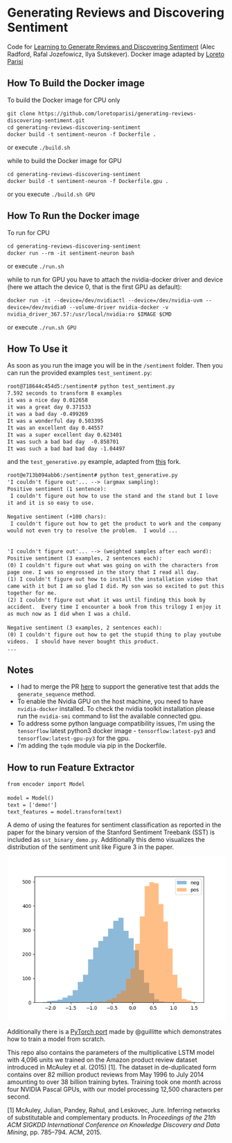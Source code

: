 # Generating Reviews and Discovering Sentiment
Code for [Learning to Generate Reviews and Discovering Sentiment](https://arxiv.org/abs/1704.01444) (Alec Radford, Rafal Jozefowicz, Ilya Sutskever).
Docker image adapted by [Loreto Parisi](https://github.com/loretoparisi/)

## How To Build the Docker image

To build the Docker image for CPU only

```
git clone https://github.com/loretoparisi/generating-reviews-discovering-sentiment.git
cd generating-reviews-discovering-sentiment
docker build -t sentiment-neuron -f Dockerfile .
```

or execute `./build.sh`

while to build the Docker image for GPU

```
cd generating-reviews-discovering-sentiment
docker build -t sentiment-neuron -f Dockerfile.gpu .
```

or you execute `./build.sh GPU`

## How To Run the Docker image

To run for CPU

```
cd generating-reviews-discovering-sentiment
docker run --rm -it sentiment-neuron bash
```

or  execute `./run.sh`

while to run for GPU you have to attach the nvidia-docker driver and device (here we attach the device 0, that is the first GPU as default):

```
docker run -it --device=/dev/nvidiactl --device=/dev/nvidia-uvm --device=/dev/nvidia0 --volume-driver nvidia-docker -v nvidia_driver_367.57:/usr/local/nvidia:ro $IMAGE $CMD

```

or  execute `./run.sh GPU`

## How To Use it

As soon as you run the image you will be in the `/sentiment` folder.
Then you can run the provided examples `test_sentiment.py`:

```
root@718644c454d5:/sentiment# python test_sentiment.py 
7.592 seconds to transform 8 examples
it was a nice day 0.012658
it was a great day 0.371533
it was a bad day -0.499269
It was a wonderful day 0.503395
It was an excellent day 0.44557
It was a super excellent day 0.623401
It was such a bad bad day  -0.858701
It was such a bad bad bad day -1.04497
```

and the `test_generative.py` example, adapted from [this](https://github.com/ahirner/generating-reviews-discovering-sentiment) fork.

```
root@e713b094abb6:/sentiment# python test_generative.py 
'I couldn't figure out'... --> (argmax sampling):
Positive sentiment (1 sentence): 
 I couldn't figure out how to use the stand and the stand but I love it and it is so easy to use.

Negative sentiment (+100 chars):
 I couldn't figure out how to get the product to work and the company would not even try to resolve the problem.  I would ...


'I couldn't figure out'... --> (weighted samples after each word):
Positive sentiment (3 examples, 2 sentences each):
(0) I couldn't figure out what was going on with the characters from page one. I was so engrossed in the story that I read all day.
(1) I couldn't figure out how to install the installation video that came with it but I am so glad I did. My son was so excited to put this together for me.
(2) I couldn't figure out what it was until finding this book by accident.  Every time I encounter a book from this trilogy I enjoy it as much now as I did when I was a child.

Negative sentiment (3 examples, 2 sentences each):
(0) I couldn't figure out how to get the stupid thing to play youtube videos.  I should have never bought this product.
...
```

## Notes

- I had to merge the PR [here](https://github.com/openai/generating-reviews-discovering-sentiment/pull/20) to support the generative test that adds the `generate_sequence` method.
- To enable the Nvidia GPU on the host machine, you need to have `nvidia-docker` installed. To check the nvidia toolkit installation please run the `nvidia-smi` command to list the available connected gpu.
- To address some python language compatibility issues, I'm using the `tensorflow` latest python3 docker image  -
 `tensorflow:latest-py3` and `tensorflow:latest-gpu-py3` for the gpu.
- I'm adding the `tqdm` module via pip in the Dockerfile.


## How to run Feature Extractor

```
from encoder import Model

model = Model()
text = ['demo!']
text_features = model.transform(text)
```

A demo of using the features for sentiment classification as reported in the paper for the binary version of the Stanford Sentiment Treebank (SST) is included as `sst_binary_demo.py`. Additionally this demo visualizes the distribution of the sentiment unit like Figure 3 in the paper.

![Sentiment Unit Visualization](/data/sst_binary_sentiment_unit_vis.png)

Additionally there is a [PyTorch port](https://github.com/guillitte/pytorch-sentiment-neuron) made by @guillitte which demonstrates how to train a model from scratch.

This repo also contains the parameters of the multiplicative LSTM model with 4,096 units we trained on the Amazon product review dataset introduced in McAuley et al. (2015) [1]. The dataset in de-duplicated form contains over 82 million product reviews from May 1996 to July 2014 amounting to over 38 billion training bytes. Training took one month across four NVIDIA Pascal GPUs, with our model processing 12,500 characters per second.

[1] McAuley, Julian, Pandey, Rahul, and Leskovec, Jure. Inferring networks of substitutable and complementary products. In *Proceedings of the 21th ACM SIGKDD International Conference on Knowledge Discovery and Data Mining*, pp. 785–794. ACM, 2015.

